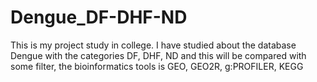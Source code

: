 # Dengue_DF-DHF-ND
This is my project study in college. I have studied about the database Dengue with the categories DF, DHF, ND and this will be compared with some filter, the bioinformatics tools is GEO, GEO2R, g:PROFILER, KEGG
